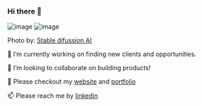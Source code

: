### Hi there 👋

![image](https://user-images.githubusercontent.com/322761/189049342-ecf3c6ce-6185-48ee-aaaa-14f18e847e7c.png)
![image](https://user-images.githubusercontent.com/322761/189052196-bdb02f29-4ea5-459a-a6a6-a7805fbd22fb.png)


Photo by: [Stable difussion AI](https://github.com/lstein/stable-diffusion)
<!--
**omniwired/omniwired** is a ✨ _special_ ✨ repository because its `README.md` (this file) appears on your GitHub profile.

Here are some ideas to get you started:

- 🔭 I’m currently working on ...
- 🌱 I’m currently learning ...
- 👯 I’m looking to collaborate on ...
- 🤔 I’m looking for help with ...
- 💬 Ask me about ...
- 📫 How to reach me: ...
- 😄 Pronouns: ...
- ⚡ Fun fact: ...
-->

🔭 I’m currently working on finding new clients and opportunities.

👯 I’m looking to collaborate on building products!

🔭 Please checkout my [website](https://omniwired.com) and [portfolio](https://omniwired.com/portfolio)

📫 Please reach me by [linkedin](https://www.linkedin.com/in/combetto/)

